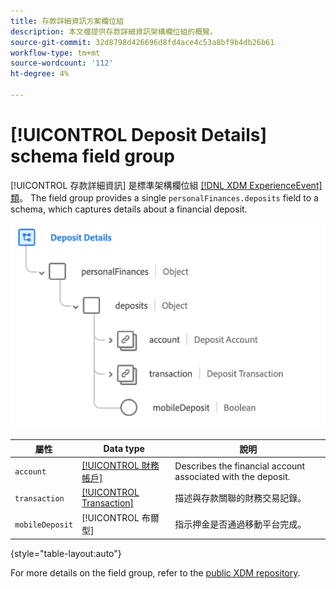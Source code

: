 ```yaml
---
title: 存款詳細資訊方案欄位組
description: 本文檔提供存款詳細資訊架構欄位組的概覽。
source-git-commit: 32d8798d426696d8fd4ace4c53a8bf9b4db26b61
workflow-type: tm+mt
source-wordcount: '112'
ht-degree: 4%

---
```


# [!UICONTROL Deposit Details] schema field group

[!UICONTROL 存款詳細資訊] 是標準架構欄位組 [[!DNL XDM ExperienceEvent] 類](../../classes/experienceevent.md)。 The field group provides a single `personalFinances.deposits` field to a schema, which captures details about a financial deposit.

![](../../images/field-groups/deposit-details.png)

| 屬性 | Data type | 說明 |
| --- | --- | --- |
| `account` | [[!UICONTROL 財務帳戶]](../../data-types/financial-account.md) | Describes the financial account associated with the deposit. |
| `transaction` | [[!UICONTROL Transaction]](../../data-types/transaction.md) | 描述與存款關聯的財務交易記錄。 |
| `mobileDeposit` | [!UICONTROL 布爾型] | 指示押金是否通過移動平台完成。 |

{style=&quot;table-layout:auto&quot;}

For more details on the field group, refer to the [public XDM repository](https://github.com/adobe/xdm/blob/master/docs/reference/fieldgroups/experience-event/industry-verticals/experienceevent-deposit-details.schema.json).
